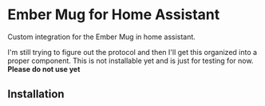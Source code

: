 # Ember Mug for Home Assistant

Custom integration for the Ember Mug in home assistant.

I'm still trying to figure out the protocol and then I'll get this organized into a proper component.
This is not installable yet and is just for testing for now. **Please do not use yet**

## Installation

